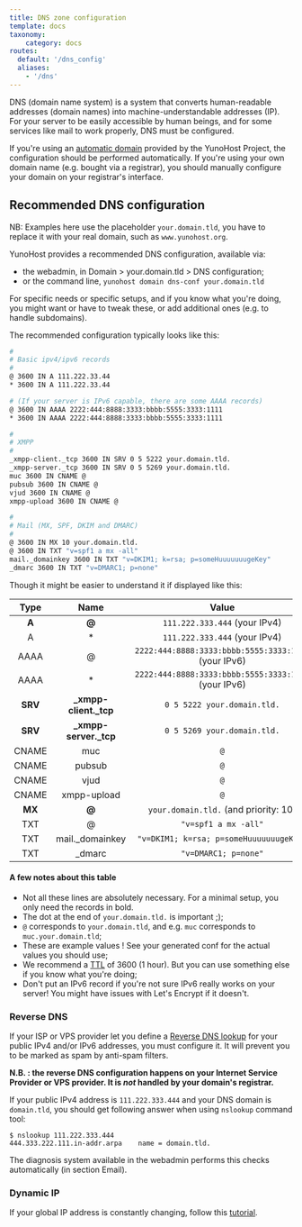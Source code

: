 ```yaml
---
title: DNS zone configuration
template: docs
taxonomy:
    category: docs
routes:
  default: '/dns_config'
  aliases:
    - '/dns'
---
```


DNS (domain name system) is a system that converts human-readable addresses
(domain names) into machine-understandable addresses (IP). For your server to be
easily accessible by human beings, and for some services like mail to work
properly, DNS must be configured.

If you're using an [automatic domain](/dns_nohost_me) provided by the YunoHost Project, the configuration should be
performed automatically. If you're using your own domain name (e.g. bought via
a registrar), you should manually configure your domain on your registrar's
interface.

## Recommended DNS configuration

NB: Examples here use the placeholder `your.domain.tld`, you have to replace it with your real domain, such as `www.yunohost.org`.

YunoHost provides a recommended DNS configuration, available via:
- the webadmin, in Domain > your.domain.tld > DNS configuration;
- or the command line, `yunohost domain dns-conf your.domain.tld`

For specific needs or specific setups, and if you know what you're doing, you
might want or have to tweak these, or add additional ones (e.g. to handle
subdomains).

The recommended configuration typically looks like this:

```bash
#
# Basic ipv4/ipv6 records
#
@ 3600 IN A 111.222.33.44
* 3600 IN A 111.222.33.44

# (If your server is IPv6 capable, there are some AAAA records)
@ 3600 IN AAAA 2222:444:8888:3333:bbbb:5555:3333:1111
* 3600 IN AAAA 2222:444:8888:3333:bbbb:5555:3333:1111

#
# XMPP
#
_xmpp-client._tcp 3600 IN SRV 0 5 5222 your.domain.tld.
_xmpp-server._tcp 3600 IN SRV 0 5 5269 your.domain.tld.
muc 3600 IN CNAME @
pubsub 3600 IN CNAME @
vjud 3600 IN CNAME @
xmpp-upload 3600 IN CNAME @

#
# Mail (MX, SPF, DKIM and DMARC)
#
@ 3600 IN MX 10 your.domain.tld.
@ 3600 IN TXT "v=spf1 a mx -all"
mail._domainkey 3600 IN TXT "v=DKIM1; k=rsa; p=someHuuuuuuugeKey"
_dmarc 3600 IN TXT "v=DMARC1; p=none"
```

Though it might be easier to understand it if displayed like this:


| Type    | Name                   | Value                                                 |
| :-----: | :--------------------: | :--------------------------------------------------:  |
|  **A**  |   **@**                |  `111.222.333.444` (your IPv4)                        |
|    A    |   *                    |  `111.222.333.444` (your IPv4)                        |
|  AAAA   |   @                    |  `2222:444:8888:3333:bbbb:5555:3333:1111` (your IPv6) |
|  AAAA   |   *                    |  `2222:444:8888:3333:bbbb:5555:3333:1111` (your IPv6) |
| **SRV** | **_xmpp-client._tcp**  |  `0 5 5222 your.domain.tld.`                          |
| **SRV** | **_xmpp-server._tcp**  |  `0 5 5269 your.domain.tld.`                          |
|  CNAME  |   muc                  |  `@`                                                  |
|  CNAME  |   pubsub               |  `@`                                                  |
|  CNAME  |   vjud                 |  `@`                                                  |
|  CNAME  |   xmpp-upload          |  `@`                                                  |
| **MX**  | **@**                  |  `your.domain.tld.`     (and priority: 10)            |
|   TXT   |   @                    |  `"v=spf1 a mx -all"`               |
|   TXT   |  mail._domainkey       |  `"v=DKIM1; k=rsa; p=someHuuuuuuugeKey"`              |
|   TXT   |  _dmarc                |  `"v=DMARC1; p=none"`                                 |

#### A few notes about this table

- Not all these lines are absolutely necessary. For a minimal setup, you only need the records in bold.
- The dot at the end of `your.domain.tld.` is important ;);
- `@` corresponds to `your.domain.tld`, and e.g. `muc` corresponds to `muc.your.domain.tld`;
- These are example values ! See your generated conf for the actual values you should use;
- We recommend a [TTL](https://en.wikipedia.org/wiki/Time_to_live#DNS_records) of 3600 (1 hour). But you can use something else if you know what you're doing;
- Don't put an IPv6 record if you're not sure IPv6 really works on your server! You might have issues with Let's Encrypt if it doesn't.

### Reverse DNS

If your ISP or VPS provider let you define a [Reverse DNS
lookup](https://en.wikipedia.org/wiki/Reverse_DNS_lookup) for your public IPv4
and/or IPv6 addresses, you must configure it. It will prevent you to be marked as
spam by anti-spam filters.

**N.B. : the reverse DNS configuration happens on your Internet Service Provider or VPS provider. It is *not* handled by your domain's registrar.**

If your public IPv4 address is `111.222.333.444` and your DNS
domain is `domain.tld`, you should get following answer when using `nslookup`
command tool:

```shell
$ nslookup 111.222.333.444
444.333.222.111.in-addr.arpa    name = domain.tld.
```

The diagnosis system available in the webadmin performs this checks automatically (in section Email).

### Dynamic IP

If your global IP address is constantly changing, follow this [tutorial](/dns_dynamicip).
